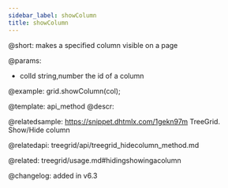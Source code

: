 ```yaml
---
sidebar_label: showColumn
title: showColumn
---          
```


@short: makes a specified column visible on a page


@params:
- colId	string,number	the id of a column




@example:
grid.showColumn(col);


@template: api_method
@descr:

@relatedsample: https://snippet.dhtmlx.com/1gekn97m	TreeGrid. Show/Hide column

@relatedapi: treegrid/api/treegrid_hidecolumn_method.md

@related: treegrid/usage.md#hidingshowingacolumn

@changelog: added in v6.3


